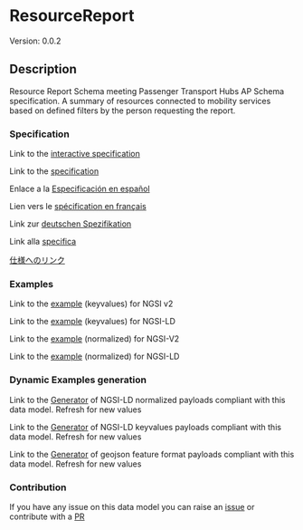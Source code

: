 # ResourceReport
Version: 0.0.2

## Description 

Resource Report Schema meeting Passenger Transport Hubs AP Schema specification. A summary of resources connected to mobility services based on defined filters by the person requesting the report.
### Specification

Link to the [interactive specification](https://swagger.lab.fiware.org/?url=https://smart-data-models.github.io/dataModel.OSLO/ResourceReport/swagger.yaml)

Link to the [specification](https://github.com/smart-data-models/dataModel.OSLO/blob/master/ResourceReport/doc/spec.md)

Enlace a la [Especificación en español](https://github.com/smart-data-models/dataModel.OSLO/blob/master/ResourceReport/doc/spec_ES.md)

Lien vers le [spécification en français](https://github.com/smart-data-models/dataModel.OSLO/blob/master/ResourceReport/doc/spec_FR.md)

Link zur [deutschen Spezifikation](https://github.com/smart-data-models/dataModel.OSLO/blob/master/ResourceReport/doc/spec_DE.md)

Link alla [specifica](https://github.com/smart-data-models/dataModel.OSLO/blob/master/ResourceReport/doc/spec_IT.md)

[仕様へのリンク](https://github.com/smart-data-models/dataModel.OSLO/blob/master/ResourceReport/doc/spec_JA.md)
### Examples

Link to the [example](https://smart-data-models.github.io/dataModel.OSLO/ResourceReport/examples/example.json) (keyvalues) for NGSI v2

Link to the [example](https://smart-data-models.github.io/dataModel.OSLO/ResourceReport/examples/example.jsonld) (keyvalues) for NGSI-LD

Link to the [example](https://smart-data-models.github.io/dataModel.OSLO/ResourceReport/examples/example-normalized.json) (normalized) for NGSI-V2

Link to the [example](https://smart-data-models.github.io/dataModel.OSLO/ResourceReport/examples/example-normalized.jsonld) (normalized) for NGSI-LD
### Dynamic Examples generation

Link to the [Generator](https://smartdatamodels.org/extra/ngsi-ld_generator.php?schemaUrl=https://raw.githubusercontent.com/smart-data-models/dataModel.OSLO/master/ResourceReport/schema.json&email=info@smartdatamodels.org) of NGSI-LD normalized payloads compliant with this data model. Refresh for new values

Link to the [Generator](https://smartdatamodels.org/extra/ngsi-ld_generator_keyvalues.php?schemaUrl=https://raw.githubusercontent.com/smart-data-models/dataModel.OSLO/master/ResourceReport/schema.json&email=info@smartdatamodels.org) of NGSI-LD keyvalues payloads compliant with this data model. Refresh for new values

Link to the [Generator](https://smartdatamodels.org/extra/geojson_features_generator.php?schemaUrl=https://raw.githubusercontent.com/smart-data-models/dataModel.OSLO/master/ResourceReport/schema.json&email=info@smartdatamodels.org) of geojson feature format payloads compliant with this data model. Refresh for new values
### Contribution

 If you have any issue on this data model you can raise an [issue](https://github.com/smart-data-models/dataModel.OSLO/issues)  or contribute with a [PR](https://github.com/smart-data-models/dataModel.OSLO/pulls)